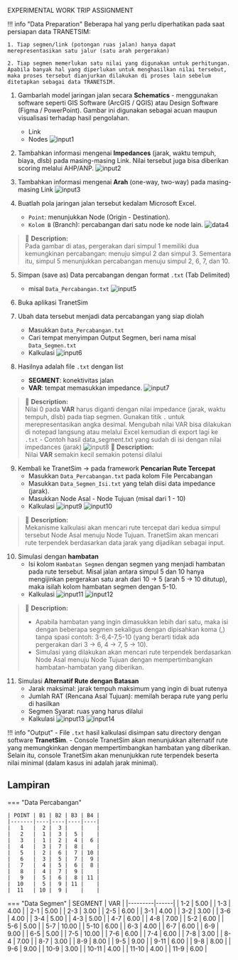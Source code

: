 EXPERIMENTAL WORK TRIP ASSIGNMENT

!!! info "Data Preparation"
    Beberapa hal yang perlu diperhatikan pada saat persiapan data TRANETSIM:

    1. Tiap segmen/link (potongan ruas jalan) hanya dapat merepresentasikan satu jalur (satu arah pergerakan)

    2. Tiap segmen memerlukan satu nilai yang digunakan untuk perhitungan. Apabila banyak hal yang diperlukan untuk menghasilkan nilai tersebut, maka proses tersebut dianjurkan dilakukan di proses lain sebelum ditetapkan sebagai data TRANETSIM.

1. Gambarlah model jaringan jalan secara **Schematics** - menggunakan software seperti GIS Software (ArcGIS / QGIS) atau Design Software (Figma / PowerPoint). Gambar ini digunakan sebagai acuan maupun visualisasi terhadap hasil pengolahan.
    - Link  
    - Nodes 
![input1](tutorial/input1.png)

2. Tambahkan informasi mengenai **Impedances** (jarak, waktu tempuh, biaya, dlsb) pada masing-masing Link. Nilai tersebut juga bisa diberikan scoring melalui AHP/ANP.
![input2](tutorial/input2.png)

3. Tambahkan informasi mengenai **Arah** (one-way, two-way) pada masing-masing Link
![input3](tutorial/input3.png)

4. Buatlah pola jaringan jalan tersebut kedalam Microsoft Excel. 
    - `Point`: menunjukkan Node (Origin - Destination).
    - `Kolom B` (Branch): percabangan dari satu node ke node lain.
![data4](tutorial/input4.png)
> 📌 **Description:**  
> Pada gambar di atas, pergerakan dari simpul 1 memiliki dua kemungkinan percabangan: menuju simpul 2 dan simpul 3. Sementara itu, simpul 5 menunjukkan percabangan menuju simpul 2, 6, 7, dan 10.

5. Simpan (save as) Data percabangan dengan format `.txt` (Tab Delimited)
    - misal `Data_Percabangan.txt`
![input5](tutorial/input5.png)

6. Buka aplikasi TranetSim
7. Ubah data tersebut menjadi data percabangan yang siap diolah
    - Masukkan `Data_Percabangan.txt`
    - Cari tempat menyimpan Output Segmen, beri nama misal `Data_Segmen.txt`
    - Kalkulasi
![input6](tutorial/input6.png)

8. Hasilnya adalah file `.txt` dengan list
    - **SEGMENT**: konektivitas jalan
    - **VAR**: tempat memasukkan impedance.
![input7](tutorial/input7.png)
> 📌 **Description:**  
> Nilai 0 pada **VAR** harus diganti dengan nilai impedance (jarak, waktu tempuh, dlsb) pada tiap segmen. Gunakan titik `.` untuk merepresentasikan angka desimal. Mengubah nilai VAR bisa dilakukan di notepad langsung atau melalui Excel kemudian di export lagi ke `.txt`
    - Contoh hasil data_segment.txt yang sudah di isi dengan nilai impedances (jarak)
![input8](tutorial/input8.png)
> 📌 **Description:**  
> Nilai **VAR** semakin kecil semakin potensi dilalui

9. Kembali ke TranetSim → pada framework **Pencarian Rute Tercepat**
    - Masukkan `Data_Percabangan.txt` pada kolom File Percabangan
    - Masukkan `Data_Segmen_Isi.txt` yang telah diisi data impedance (jarak).
    - Masukkan Node Asal - Node Tujuan (misal dari 1 - 10)
    - Kalkulasi
    ![input9](tutorial/input9.png)
    ![input10](tutorial/input10.png)
> 📌 **Description:**  
> Mekanisme kalkulasi akan mencari rute tercepat dari kedua simpul tersebut Node Asal menuju Node Tujuan. TranetSim akan mencari rute terpendek berdasarkan data jarak yang dijadikan sebagai input.

10. Simulasi dengan **hambatan**
    - Isi kolom `Hambatan Segmen` dengan segmen yang menjadi hambatan pada rute tersebut. Misal jalan antara simpul 5 dan 10 hanya mengijinkan pergerakan satu arah dari 10 → 5 (arah 5 → 10 ditutup), maka isilah kolom hambatan segmen dengan 5-10. 
    - Kalkulasi
    ![input11](tutorial/input11.png)
    ![input12](tutorial/input12.png)
> 📌 **Description:**  
> - Apabila hambatan yang ingin dimasukkan lebih dari satu, maka isi dengan beberapa segmen sekaligus dengan dipisahkan koma (,) tanpa spasi contoh: 3-6,4-7,5-10 (yang berarti tidak ada pergerakan dari 3 → 6, 4 → 7, 5 → 10). <br>
> - Simulasi yang dilakukan akan mencari rute terpendek berdasarkan Node Asal menuju Node Tujuan dengan mempertimbangkan hambatan-hambatan yang diberikan.

11.	Simulasi **Alternatif Rute dengan Batasan**
    - Jarak maksimal: jarak tempuh maksimum yang ingin di buat rutenya
    - Jumlah RAT (Rencana Asal Tujuan): memilah berapa rute yang perlu di hasilkan
    - Segmen Syarat: ruas yang harus dilalui
    - Kalkulasi
    ![input13](tutorial/input13.png)
    ![input14](tutorial/input14.png)

!!! info "Output"
    - File `.txt` hasil kalkulasi disimpan satu directory dengan software **TranetSim**.
    - Console TranetSim akan menunjukkan alternatif rute yang memungkinkan dengan mempertimbangkan hambatan yang diberikan. Selain itu, console TranetSim akan menunjukkan rute terpendek beserta nilai minimal (dalam kasus ini adalah jarak minimal).


## Lampiran

=== "Data Percabangan"

    | POINT | B1 | B2 | B3 | B4 |
    |-------|----|----|----|----|
    |   1   |  2 |  3 |    |    |
    |   2   |  1 |  3 |  5 |    |
    |   3   |  1 |  2 |  4 |  6 |
    |   4   |  3 |  7 |  8 |    |
    |   5   |  2 |  6 |  7 | 10 |
    |   6   |  3 |  5 |  7 |  9 |
    |   7   |  4 |  5 |  6 |  8 |
    |   8   |  4 |  7 |  9 |    |
    |   9   |  5 |  6 |  8 | 11 |
    |  10   |  5 |  9 | 11 |    |
    |  11   | 10 |  9 |    |    |

=== "Data Segmen"
    | SEGMENT | VAR  |
    |---------|------|
    | 1-2     | 5.00 |
    | 1-3     | 4.00 |
    | 2-1     | 5.00 |
    | 2-3     | 3.00 |
    | 2-5     | 6.00 |
    | 3-1     | 4.00 |
    | 3-2     | 3.00 |
    | 3-6     | 4.00 |
    | 3-4     | 5.00 |
    | 4-3     | 5.00 |
    | 4-7     | 6.00 |
    | 4-8     | 7.00 |
    | 5-2     | 6.00 |
    | 5-6     | 5.00 |
    | 5-7     | 10.00 |
    | 5-10    | 6.00 |
    | 6-3     | 4.00 |
    | 6-7     | 6.00 |
    | 6-9     | 9.00 |
    | 6-5     | 5.00 |
    | 7-5     | 10.00 |
    | 7-6     | 6.00 |
    | 7-4     | 6.00 |
    | 7-8     | 3.00 |
    | 8-4     | 7.00 |
    | 8-7     | 3.00 |
    | 8-9     | 8.00 |
    | 9-5     | 9.00 |
    | 9-11    | 6.00 |
    | 9-8     | 8.00 |
    | 9-6     | 9.00 |
    | 10-9    | 3.00 |
    | 10-11   | 4.00 |
    | 11-10   | 4.00 |
    | 11-9    | 6.00 |